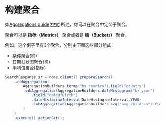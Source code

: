 # 构建聚合

如[Aggregations guide](https://www.elastic.co/guide/en/elasticsearch/reference/6.2/search-aggregations.html)([中文](https://www.elastic.co/guide/cn/elasticsearch/guide/cn/aggregations.html))所述，你可以在聚合中定义子聚合。

聚合可以是 **指标（Metrics）** 聚合或者是 **桶（Buckets）** 聚合。

例如，这个例子里有3个聚合，分别由下面这些部分组成：

- 条件聚合(桶)
- 日期柱状图聚合(桶)
- 平均值聚合(指标)

```java
SearchResponse sr = node.client().prepareSearch()
    .addAggregation(
        AggregationBuilders.terms("by_country").field("country")
        .subAggregation(AggregationBuilders.dateHistogram("by_year")
            .field("dateOfBirth")
            .dateHistogramInterval(DateHistogramInterval.YEAR)
            .subAggregation(AggregationBuilders.avg("avg_children").field("children"))
        )
    )
    .execute().actionGet();
```